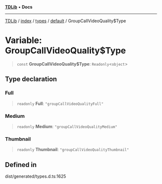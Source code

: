 [**TDLib**](../../../../../../README.md) • **Docs**

***

[TDLib](../../../../../../modules.md) / [index](../../../../../README.md) / [types](../../../README.md) / [default](../README.md) / GroupCallVideoQuality$Type

# Variable: GroupCallVideoQuality$Type

> `const` **GroupCallVideoQuality$Type**: `Readonly`\<`object`\>

## Type declaration

### Full

> `readonly` **Full**: `"groupCallVideoQualityFull"`

### Medium

> `readonly` **Medium**: `"groupCallVideoQualityMedium"`

### Thumbnail

> `readonly` **Thumbnail**: `"groupCallVideoQualityThumbnail"`

## Defined in

dist/generated/types.d.ts:1625
